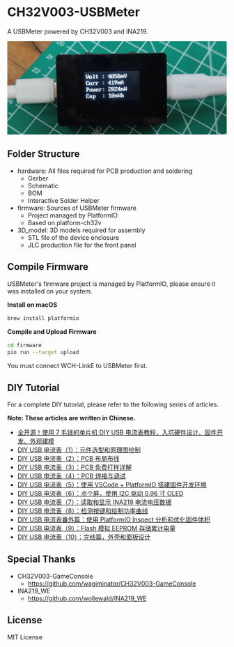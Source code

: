# CH32V003-USBMeter

A USBMeter powered by CH32V003 and INA219.

<img src="images/diy-usb-meter.jpg?raw=true" alt="diy-usb-meter" style="zoom:50%;" />



## Folder Structure

* hardware: All files required for PCB production and soldering
  * Gerber
  * Schematic
  * BOM
  * Interactive Solder Helper
* firmware: Sources of USBMeter firmware
  * Project managed by PlatformIO
  * Based on platform-ch32v
* 3D_model: 3D models required for assembly
  * STL file of the device enclosure
  * JLC production file for the front panel



## Compile Firmware

USBMeter's firmware project is managed by PlatformIO, please ensure it was installed on your system.

**Install on macOS**

```bash
brew install platformio
```

**Compile and Upload Firmware**

```bash
cd firmware
pio run --target upload
```

You must connect WCH-LinkE to USBMeter first.



## DIY Tutorial

For a complete DIY tutorial, please refer to the following series of articles.

**Note: These articles are written in Chinese.**

- [全开源！使用 7 毛钱的单片机 DIY USB 电流表教程，入坑硬件设计、固件开发、外观建模](https://xujiwei.com/blog/2024/05/diy-usb-meter-toturial/)
- [DIY USB 电流表（1）：元件选型和原理图绘制](https://xujiwei.com/blog/2024/02/diy-usb-meter-schematic/)
- [DIY USB 电流表（2）：PCB 布局布线](https://xujiwei.com/blog/2024/02/diy-usb-meter-pcb-design/)
- [DIY USB 电流表（3）：PCB 免费打样详解](https://xujiwei.com/blog/2024/03/diy-usermeter-order-pcb/)
- [DIY USB 电流表（4）：PCB 焊接与调试](https://xujiwei.com/blog/2024/03/diy-usb-meter-pcb-soldering/)
- [DIY USB 电流表（5）：使用 VSCode + PlatformIO 搭建固件开发环境](https://xujiwei.com/blog/2024/04/diy-usb-meter-setup-fw-dev/)
- [DIY USB 电流表（6）：点个屏，使用 I2C 驱动 0.96 寸 OLED](https://xujiwei.com/blog/2024/04/diy-usb-meter-oled-display/)
- [DIY USB 电流表（7）：读取和显示 INA219 电流电压数据](https://xujiwei.com/blog/2024/04/diy-usb-meter-read-ina219/)
- [DIY USB 电流表（8）：检测按键和绘制功率曲线](https://xujiwei.com/blog/2024/04/diy-usb-meter-power-history/)
- [DIY USB 电流表番外篇：使用 PlatformIO Inspect 分析和优化固件体积](https://xujiwei.com/blog/2024/04/diy-usb-meter-pio-inspect/)
- [DIY USB 电流表（9）：Flash 模拟 EEPROM 存储累计电量](https://xujiwei.com/blog/2024/04/diy-usb-meter-program-flash/)
- [DIY USB 电流表（10）：完结篇，外壳和面板设计](https://xujiwei.com/blog/2024/05/diy-usb-meter-encloure-design/)



## Special Thanks

* CH32V003-GameConsole
  * https://github.com/wagiminator/CH32V003-GameConsole
* INA219_WE
  * https://github.com/wollewald/INA219_WE



## License

MIT License
